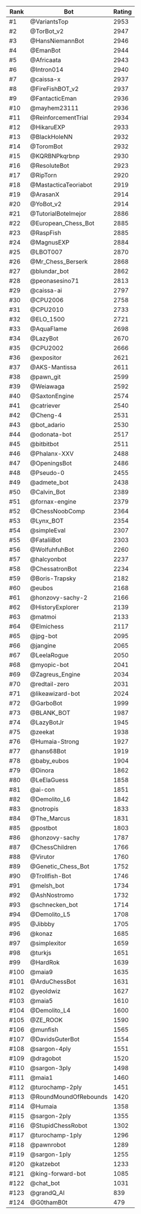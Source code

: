 Rank|Bot|Rating
---|---|---
#1|@VariantsTop|2953
#2|@TorBot_v2|2947
#3|@HansNiemannBot|2946
#4|@EmanBot|2944
#5|@Africaata|2943
#6|@Intron014|2940
#7|@caissa-x|2937
#8|@FireFishBOT_v2|2937
#9|@FantacticEman|2936
#10|@mayhem23111|2936
#11|@ReinforcementTrial|2934
#12|@HikaruEXP|2933
#13|@BlackHoleNN|2932
#14|@ToromBot|2932
#15|@KQRBNPkqrbnp|2930
#16|@ResoluteBot|2923
#17|@RipTorn|2920
#18|@MastacticaTeoriabot|2919
#19|@ArasanX|2914
#20|@YoBot_v2|2914
#21|@TutorialBotelmejor|2886
#22|@European_Chess_Bot|2885
#23|@RaspFish|2885
#24|@MagnusEXP|2884
#25|@LBOT007|2870
#26|@Mr_Chess_Berserk|2868
#27|@blundar_bot|2862
#28|@peonasesino71|2813
#29|@caissa-ai|2797
#30|@CPU2006|2758
#31|@CPU2010|2733
#32|@ELO_1500|2721
#33|@AquaFlame|2698
#34|@LazyBot|2670
#35|@CPU2002|2666
#36|@expositor|2621
#37|@AKS-Mantissa|2611
#38|@pawn_git|2599
#39|@Weiawaga|2592
#40|@SaxtonEngine|2574
#41|@catriever|2540
#42|@Cheng-4|2531
#43|@bot_adario|2530
#44|@odonata-bot|2517
#45|@bitbitbot|2511
#46|@Phalanx-XXV|2488
#47|@OpeningsBot|2486
#48|@Pseudo-0|2455
#49|@admete_bot|2438
#50|@Calvin_Bot|2389
#51|@fornax-engine|2379
#52|@ChessNoobComp|2364
#53|@Lynx_BOT|2354
#54|@simpleEval|2307
#55|@FataliiBot|2303
#56|@WolfuhfuhBot|2260
#57|@halcyonbot|2237
#58|@ChessatronBot|2234
#59|@Boris-Trapsky|2182
#60|@eubos|2168
#61|@honzovy-sachy-2|2166
#62|@HistoryExplorer|2139
#63|@matmoi|2133
#64|@Elmichess|2117
#65|@jpg-bot|2095
#66|@jangine|2065
#67|@LeelaRogue|2050
#68|@myopic-bot|2041
#69|@Zagreus_Engine|2034
#70|@redtail-zero|2031
#71|@likeawizard-bot|2024
#72|@GarboBot|1999
#73|@BLANK_BOT|1987
#74|@LazyBotJr|1945
#75|@zeekat|1938
#76|@Humaia-Strong|1927
#77|@hans68Bot|1919
#78|@baby_eubos|1904
#79|@Dinora|1862
#80|@LeElaGuess|1858
#81|@ai-con|1851
#82|@Demolito_L6|1842
#83|@notropis|1833
#84|@The_Marcus|1831
#85|@postbot|1803
#86|@honzovy-sachy|1787
#87|@ChessChildren|1766
#88|@Virutor|1760
#89|@Genetic_Chess_Bot|1752
#90|@Trollfish-Bot|1746
#91|@melsh_bot|1734
#92|@AshNostromo|1732
#93|@schnecken_bot|1714
#94|@Demolito_L5|1708
#95|@Jibbby|1705
#96|@konaz|1685
#97|@simplexitor|1659
#98|@turkjs|1651
#99|@HardRok|1639
#100|@maia9|1635
#101|@ArduChessBot|1631
#102|@yeoldwiz|1627
#103|@maia5|1610
#104|@Demolito_L4|1600
#105|@ZE_ROOK|1590
#106|@munfish|1565
#107|@DavidsGuterBot|1554
#108|@sargon-4ply|1551
#109|@dragobot|1520
#110|@sargon-3ply|1498
#111|@maia1|1460
#112|@turochamp-2ply|1451
#113|@RoundMoundOfRebounds|1420
#114|@Humaia|1358
#115|@sargon-2ply|1355
#116|@StupidChessRobot|1302
#117|@turochamp-1ply|1296
#118|@pawnrobot|1289
#119|@sargon-1ply|1255
#120|@katzebot|1233
#121|@king-forward-bot|1085
#122|@chat_bot|1031
#123|@grandQ_AI|839
#124|@G0thamB0t|479
